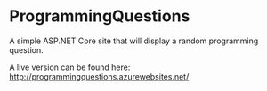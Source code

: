 # ProgrammingQuestions
A simple ASP.NET Core site that will display a random programming question.

A live version can be found here: http://programmingquestions.azurewebsites.net/
